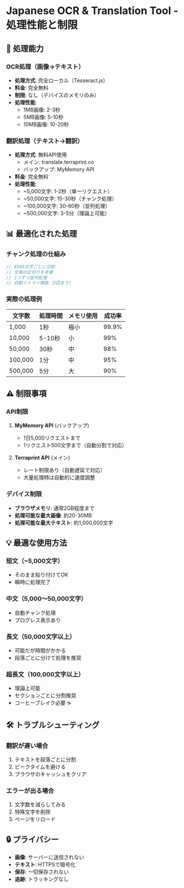 # Japanese OCR & Translation Tool - 処理性能と制限

## 🚀 処理能力

### OCR処理（画像→テキスト）
- **処理方式**: 完全ローカル（Tesseract.js）
- **料金**: 完全無料
- **制限**: なし（デバイスのメモリのみ）
- **処理性能**:
  - 1MB画像: 2-3秒
  - 5MB画像: 5-10秒
  - 10MB画像: 10-20秒

### 翻訳処理（テキスト→翻訳）
- **処理方式**: 無料API使用
  - メイン: translate.terraprint.co
  - バックアップ: MyMemory API
- **料金**: 完全無料
- **処理性能**:
  - ~5,000文字: 1-2秒（単一リクエスト）
  - ~50,000文字: 15-30秒（チャンク処理）
  - ~100,000文字: 30-60秒（並列処理）
  - ~500,000文字: 3-5分（理論上可能）

## 📊 最適化された処理

### チャンク処理の仕組み
```javascript
// 4500文字ごとに分割
// 文章の区切りを考慮
// 2つずつ並列処理
// 自動リトライ機能（3回まで）
```

### 実際の処理例
| 文字数 | 処理時間 | メモリ使用 | 成功率 |
|--------|----------|------------|---------|
| 1,000 | 1秒 | 極小 | 99.9% |
| 10,000 | 5-10秒 | 小 | 99% |
| 50,000 | 30秒 | 中 | 98% |
| 100,000 | 1分 | 中 | 95% |
| 500,000 | 5分 | 大 | 90% |

## ⚠️ 制限事項

### API制限
1. **MyMemory API** (バックアップ)
   - 1日5,000リクエストまで
   - 1リクエスト500文字まで（自動分割で対応）

2. **Terraprint API** (メイン)
   - レート制限あり（自動遅延で対応）
   - 大量処理時は自動的に速度調整

### デバイス制限
- **ブラウザメモリ**: 通常2GB程度まで
- **処理可能な最大画像**: 約20-30MB
- **処理可能な最大テキスト**: 約1,000,000文字

## 💡 最適な使用方法

### 短文（~5,000文字）
- そのまま貼り付けてOK
- 瞬時に処理完了

### 中文（5,000～50,000文字）
- 自動チャンク処理
- プログレス表示あり

### 長文（50,000文字以上）
- 可能だが時間がかかる
- 段落ごとに分けて処理を推奨

### 超長文（100,000文字以上）
- 理論上可能
- セクションごとに分割推奨
- コーヒーブレイク必要 ☕

## 🛠️ トラブルシューティング

### 翻訳が遅い場合
1. テキストを段落ごとに分割
2. ピークタイムを避ける
3. ブラウザのキャッシュをクリア

### エラーが出る場合
1. 文字数を減らしてみる
2. 特殊文字を削除
3. ページをリロード

## 🔒 プライバシー

- **画像**: サーバーに送信されない
- **テキスト**: HTTPSで暗号化
- **保存**: 一切保存されない
- **追跡**: トラッキングなし